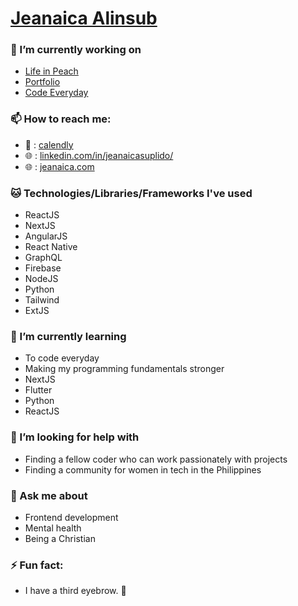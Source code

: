 
# [Jeanaica Alinsub](https://jeanaica.com)

### 🔭 I’m currently working on

  - [Life in Peach](https://www.lifeinpeach.com)
  - [Portfolio](https://jeanaica.com)
  - [Code Everyday](https://github.com/jeanaica/code-everyday)
  
### 📫 How to reach me: 

  - :email: : [calendly](https://calendly.com/jeanaica)
  - :globe_with_meridians: : [linkedin.com/in/jeanaicasuplido/](https://www.linkedin.com/in/jeanaicasuplido/)
  - :globe_with_meridians: : [jeanaica.com](https://jeanaica.com)
  
### :cat: Technologies/Libraries/Frameworks I've used

  - ReactJS
  - NextJS
  - AngularJS
  - React Native
  - GraphQL
  - Firebase
  - NodeJS
  - Python
  - Tailwind
  - ExtJS
  
### 🌱 I’m currently learning 

  - To code everyday
  - Making my programming fundamentals stronger
  - NextJS
  - Flutter
  - Python
  - ReactJS
  
### 🤔 I’m looking for help with

  - Finding a fellow coder who can work passionately with projects 
  - Finding a community for women in tech in the Philippines
  
### 💬 Ask me about

  - Frontend development
  - Mental health 
  - Being a Christian
  

### ⚡ Fun fact:
  
  - I have a third eyebrow. :rofl:

<!--
**jeanaica/jeanaica** is a ✨ _special_ ✨ repository because its `README.md` (this file) appears on your GitHub profile.

- 🔭 I’m currently working on ...
- 🌱 I’m currently learning ...
- 👯 I’m looking to collaborate on ...
- 🤔 I’m looking for help with ...
- 💬 Ask me about ...
- 📫 How to reach me: ...
- 😄 Pronouns: ...
- ⚡ Fun fact: ...
-->
